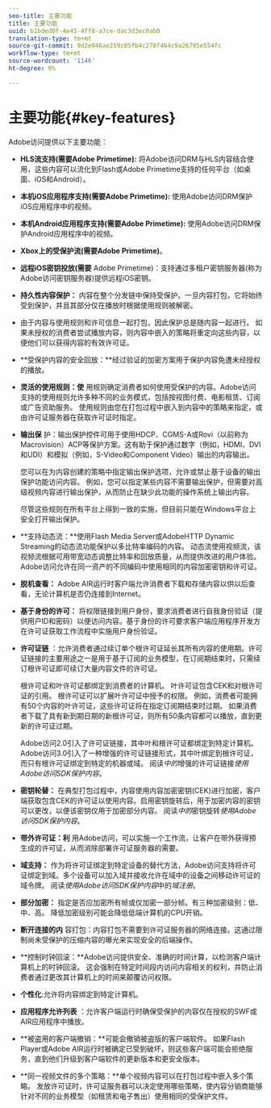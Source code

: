 ```yaml
---
seo-title: 主要功能
title: 主要功能
uuid: b1bded0f-4e45-4ff8-a7ce-dac3d3ec0ab0
translation-type: tm+mt
source-git-commit: 9d2e046ae259c05fb4c278f464c9a26795e554fc
workflow-type: tm+mt
source-wordcount: '1146'
ht-degree: 0%

---
```



# 主要功能{#key-features}

Adobe访问提供以下主要功能：

* **HLS流支持(需要Adobe Primetime):** 将Adobe访问DRM与HLS内容结合使用，这些内容可以流化到Flash或Adobe Primetime支持的任何平台（如桌面、iOS和Android）。
* **本机iOS应用程序支持(需要Adobe Primetime):** 使用Adobe访问DRM保护iOS应用程序中的视频。
* **本机Android应用程序支持(需要Adobe Primetime):** 使用Adobe访问DRM保护Android应用程序中的视频。
* **Xbox上的受保护流(需要Adobe Primetime)**。
* **远程iOS密钥投放(需要** Adobe Primetime)：支持通过多租户密钥服务器(称为Adobe访问密钥服务器)提供远程iOS密钥。
* **持久性内容保护：** 内容在整个分发链中保持受保护。一旦内容打包，它将始终受到保护，并且其部分仅在播放时根据使用规则被解密。
* 由于内容与使用规则和许可信息一起打包，因此保护总是随内容一起进行。 如果未授权的消费者尝试播放内容，则内容中嵌入的策略将重定向这些内容，以便他们可以获得内容的有效许可证。
* **受保护内容的安全回放：**经过验证的加密方案用于保护内容免遭未经授权的播放。
* **灵活的使用规则：使** 用规则确定消费者如何使用受保护的内容。Adobe访问支持的使用规则允许多种不同的业务模式，包括按视图付费、电影租赁、订阅或广告资助服务。 使用规则由您在打包过程中嵌入到内容中的策略来指定，或由许可证服务器在获取许可证时指定。
* **输出保** 护：输出保护控件可用于使用HDCP、CGMS-A或Rovi（以前称为Macrovision）ACP等保护方案。这有助于保护通过数字（例如，HDMI、DVI和UDI）和模拟（例如，S-Video和Component Video）输出的内容输出。

   您可以在为内容创建的策略中指定输出保护选项，允许或禁止基于设备的输出保护功能访问内容。 例如，您可以指定某些内容不需要输出保护，但需要对高级视频内容进行输出保护，从而防止在缺少此功能的操作系统上输出内容。

   尽管这些规则在所有平台上得到一致的实施，但目前只能在Windows平台上安全打开输出保护。

* **支持动态流：**使用Flash Media Server或AdobeHTTP Dynamic Streaming的动态流功能保护以多比特率编码的内容。 动态流使用视频流，该视频流根据可用带宽动态调整比特率和回放质量，从而提供改进的用户体验。 Adobe访问允许在同一资产的不同编码中使用相同的内容加密密钥和许可证。
* **脱机查看：** Adobe AIR运行时客户端允许消费者下载和存储内容以供以后查看，无论计算机是否仍连接到Internet。
* **基于身份的许可：** 将权限链接到用户身份，要求消费者进行自我身份验证（提供用户ID和密码）以便访问内容。基于身份的许可要求客户端应用程序开发方在许可证获取工作流程中实施用户身份验证。
* **许可证链** ：允许消费者通过续订单个根许可证延长其所有内容的使用期。许可证链接的主要用途之一是用于基于订阅的业务模型，在订阅期结束时，只需续订根许可证即可续订大量内容文件的许可证。

   根许可证和叶许可证都绑定到消费者的计算机。 叶许可证包含CEK和对根许可证的引用。 根许可证可以扩展叶许可证中授予的权限。 例如，消费者可能拥有50个内容的叶许可证，这些许可证将在指定订阅期结束时过期。 如果消费者下载了具有新到期日期的新根许可证，则所有50条内容都可以播放，直到更新的许可证过期。

   Adobe访问2.0引入了许可证链接，其中叶和根许可证都绑定到特定计算机。 Adobe访问3.0引入了一种增强的许可证链接形式，其中叶绑定到根许可证，而只有根许可证绑定到特定的机器或域。 阅读&#x200B;*中的*&#x200B;增强的许可证链接&#x200B;*使用Adobe访问SDK保护内容*。

* **密钥轮替：** 在典型打包过程中，内容使用内容加密密钥(CEK)进行加密，客户端获取包含CEK的许可证以使用内容。启用密钥旋转后，用于加密内容的密钥可以更改，以便该密钥仅用于加密部分内容。 阅读&#x200B;*中的*&#x200B;密钥旋转&#x200B;*使用Adobe访问SDK保护内容*。

* **带外许可证：利** 用Adobe访问，可以实施一个工作流，让客户在带外获得预生成的许可证，从而消除部署许可证服务器的需要。
* **域支持：** 作为将许可证绑定到特定设备的替代方法，Adobe访问支持将许可证绑定到域。多个设备可以加入域并接收允许在域中的设备之间移动许可证的域令牌。 阅读&#x200B;*使用Adobe访问SDK保护内容*&#x200B;中的&#x200B;*域注册*。

* **部分加密：** 指定是否应加密所有帧或仅加密一部分帧。有三种加密级别：低、中、高。 降低加密级别可能会降低低端计算机的CPU开销。
* **断开连接的内** 容打包：内容打包不需要到许可证服务器的网络连接。这通过限制尚未受保护的压缩内容的曝光来实现安全的后端操作。
* **控制时钟回滚：**Adobe访问提供安全、准确的时间计算，以检测客户端计算机上的时钟回滚。 这会强制在特定时间段内访问内容相关的权利，并防止消费者通过更改其计算机上的时间来颠覆访问权限。
* **个性化**:允许将内容绑定到特定计算机。
* **应用程序允许列表** ：允许客户端运行时确保受保护的内容仅在授权的SWF或AIR应用程序中播放。
* **被盗用的客户端撤销：**可能会撤销被盗版的客户端软件。 如果Flash Player或Adobe AIR运行时被确定已受到破坏，则这些客户端可能会拒绝服务，直到他们升级到客户端软件的更新版本和更安全版本。
* **同一视频文件的多个策略：**单个视频内容可以在打包过程中嵌入多个策略。 发放许可证时，许可证服务器可以决定使用哪些策略，使内容分销商能够针对不同的业务模型（如租赁和电子售出）使用相同的受保护文件。

